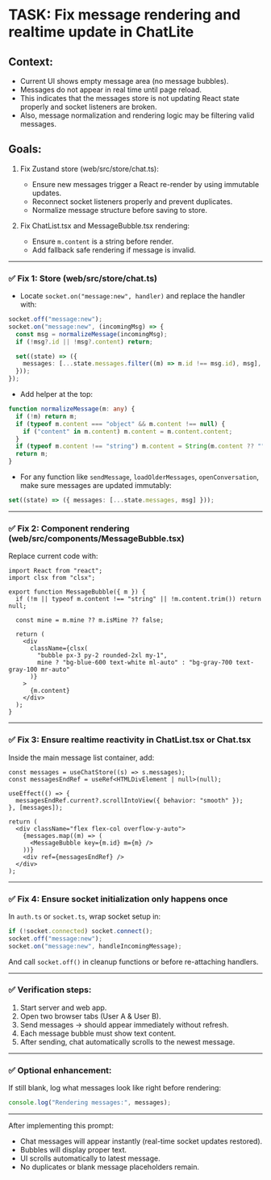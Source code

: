 # TASK: Fix message rendering and realtime update in ChatLite

## Context:
- Current UI shows empty message area (no message bubbles).
- Messages do not appear in real time until page reload.
- This indicates that the messages store is not updating React state properly and socket listeners are broken.
- Also, message normalization and rendering logic may be filtering valid messages.

## Goals:
1. Fix Zustand store (web/src/store/chat.ts):
   - Ensure new messages trigger a React re-render by using immutable updates.
   - Reconnect socket listeners properly and prevent duplicates.
   - Normalize message structure before saving to store.

2. Fix ChatList.tsx and MessageBubble.tsx rendering:
   - Ensure `m.content` is a string before render.
   - Add fallback safe rendering if message is invalid.

---

### ✅ Fix 1: Store (web/src/store/chat.ts)
- Locate `socket.on("message:new", handler)` and replace the handler with:

```ts
socket.off("message:new");
socket.on("message:new", (incomingMsg) => {
  const msg = normalizeMessage(incomingMsg);
  if (!msg?.id || !msg?.content) return;

  set((state) => ({
    messages: [...state.messages.filter((m) => m.id !== msg.id), msg],
  }));
});
````

* Add helper at the top:

```ts
function normalizeMessage(m: any) {
  if (!m) return m;
  if (typeof m.content === "object" && m.content !== null) {
    if ("content" in m.content) m.content = m.content.content;
  }
  if (typeof m.content !== "string") m.content = String(m.content ?? "");
  return m;
}
```

* For any function like `sendMessage`, `loadOlderMessages`, `openConversation`, make sure messages are updated immutably:

```ts
set((state) => ({ messages: [...state.messages, msg] }));
```

---

### ✅ Fix 2: Component rendering (web/src/components/MessageBubble.tsx)

Replace current code with:

```tsx
import React from "react";
import clsx from "clsx";

export function MessageBubble({ m }) {
  if (!m || typeof m.content !== "string" || !m.content.trim()) return null;

  const mine = m.mine ?? m.isMine ?? false;

  return (
    <div
      className={clsx(
        "bubble px-3 py-2 rounded-2xl my-1",
        mine ? "bg-blue-600 text-white ml-auto" : "bg-gray-700 text-gray-100 mr-auto"
      )}
    >
      {m.content}
    </div>
  );
}
```

---

### ✅ Fix 3: Ensure realtime reactivity in ChatList.tsx or Chat.tsx

Inside the main message list container, add:

```tsx
const messages = useChatStore((s) => s.messages);
const messagesEndRef = useRef<HTMLDivElement | null>(null);

useEffect(() => {
  messagesEndRef.current?.scrollIntoView({ behavior: "smooth" });
}, [messages]);

return (
  <div className="flex flex-col overflow-y-auto">
    {messages.map((m) => (
      <MessageBubble key={m.id} m={m} />
    ))}
    <div ref={messagesEndRef} />
  </div>
);
```

---

### ✅ Fix 4: Ensure socket initialization only happens once

In `auth.ts` or `socket.ts`, wrap socket setup in:

```ts
if (!socket.connected) socket.connect();
socket.off("message:new");
socket.on("message:new", handleIncomingMessage);
```

And call `socket.off()` in cleanup functions or before re-attaching handlers.

---

### ✅ Verification steps:

1. Start server and web app.
2. Open two browser tabs (User A & User B).
3. Send messages → should appear immediately without refresh.
4. Each message bubble must show text content.
5. After sending, chat automatically scrolls to the newest message.

---

### ✅ Optional enhancement:

If still blank, log what messages look like right before rendering:

```ts
console.log("Rendering messages:", messages);
```

---

After implementing this prompt:

* Chat messages will appear instantly (real-time socket updates restored).
* Bubbles will display proper text.
* UI scrolls automatically to latest message.
* No duplicates or blank message placeholders remain.

```